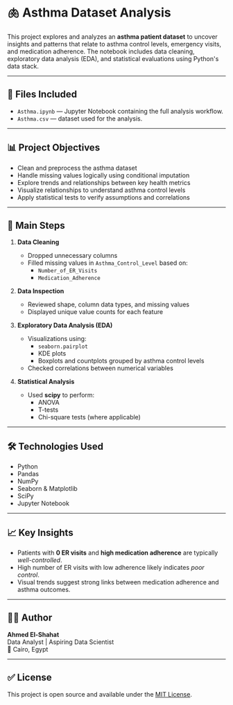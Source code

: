 # 🫁 Asthma Dataset Analysis

This project explores and analyzes an **asthma patient dataset** to uncover insights and patterns that relate to asthma control levels, emergency visits, and medication adherence. The notebook includes data cleaning, exploratory data analysis (EDA), and statistical evaluations using Python's data stack.

---

## 📁 Files Included

- `Asthma.ipynb` — Jupyter Notebook containing the full analysis workflow.
- `Asthma.csv` — dataset used for the analysis.

---

## 📊 Project Objectives

- Clean and preprocess the asthma dataset
- Handle missing values logically using conditional imputation
- Explore trends and relationships between key health metrics
- Visualize relationships to understand asthma control levels
- Apply statistical tests to verify assumptions and correlations

---

## 📌 Main Steps

1. **Data Cleaning**
   - Dropped unnecessary columns
   - Filled missing values in `Asthma_Control_Level` based on:
     - `Number_of_ER_Visits`
     - `Medication_Adherence`

2. **Data Inspection**
   - Reviewed shape, column data types, and missing values
   - Displayed unique value counts for each feature

3. **Exploratory Data Analysis (EDA)**
   - Visualizations using:
     - `seaborn.pairplot`
     - KDE plots
     - Boxplots and countplots grouped by asthma control levels
   - Checked correlations between numerical variables

4. **Statistical Analysis**
   - Used **scipy** to perform:
     - ANOVA
     - T-tests
     - Chi-square tests (where applicable)

---

## 🛠️ Technologies Used

- Python
- Pandas
- NumPy
- Seaborn & Matplotlib
- SciPy
- Jupyter Notebook

---

## 📈 Key Insights

- Patients with **0 ER visits** and **high medication adherence** are typically *well-controlled*.
- High number of ER visits with low adherence likely indicates *poor control*.
- Visual trends suggest strong links between medication adherence and asthma outcomes.

---

## 🙋‍♂️ Author

**Ahmed El-Shahat**  
Data Analyst | Aspiring Data Scientist  
📍 Cairo, Egypt

---

## ✅ License

This project is open source and available under the [MIT License](LICENSE).
